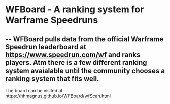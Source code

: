 # WFBoard - A ranking system for Warframe Speedruns
--
WFBoard pulls data from the official Warframe Speedrun leaderboard at https://www.speedrun.com/wf and ranks players. Atm there is a few different ranking system avaialable until the community chooses a ranking system that fits well.
--
The board can be visited at: https://hhmagnus.github.io/WFBoard/wfScan.html

